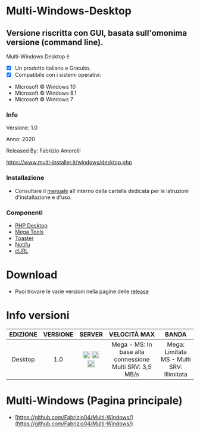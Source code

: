 # Multi-Windows-Desktop
## Versione riscritta con GUI,  basata sull'omonima versione (command line).

Multi-Windows Desktop è 

- [x] Un prodotto italiano e Gratuito.
- [x] Compatibile con i sistemi operativi:
- Microsoft © Windows 10
- Microsoft © Windows 8.1
- Microsoft © Windows 7

### Info

Versione: 1.0

Anno: 2020

Released By: Fabrizio Amorelli

https://www.multi-installer.it/windows/desktop.php

### Installazione
- Consultare il [manuale](manuali/Multi-Windows.pdf) all'interno della cartella dedicata per le istruzioni d'installazione e d'uso.

### Componenti
- [PHP Desktop](https://github.com/cztomczak/phpdesktop/)
- [Mega Tools](https://megous.com/git/megatools/)
- [Toaster](https://github.com/nels-o/toaster)
- [Notifu](https://www.paralint.com/projects/notifu/)
- [cURL](https://curl.haxx.se)

# Download
- Puoi trovare le varie versioni nella pagine delle <a href="https://github.com/Fabrizio04/Multi-Windows/releases/">release</a>

# Info versioni

| EDIZIONE | VERSIONE | SERVER | VELOCITÀ MAX	| BANDA |
|:-------:|:-------:|:-------:|:-------:|:-------:|
| Desktop | 1.0 | <img src="https://www.multi-installer.it/windows/img-win/Mega.png" title="Mega Cloud" width="20" height="20"> <img title="Official Microsoft" src="https://www.multi-installer.it/windows/img-win/Windows.png" width="20" height="20"> <img title="Multi Server" src="https://www.multi-installer.it/windows/img-win/Multi.png" width="20" height="20"> | Mega - MS: In base alla connessione<br>Multi SRV: 3,5 MB/s	| Mega: Limitata<br>MS - Multi SRV: Illimitata |

# Multi-Windows (Pagina principale)
- [https://github.com/Fabrizio04/Multi-Windows/](https://github.com/Fabrizio04/Multi-Windows/)
